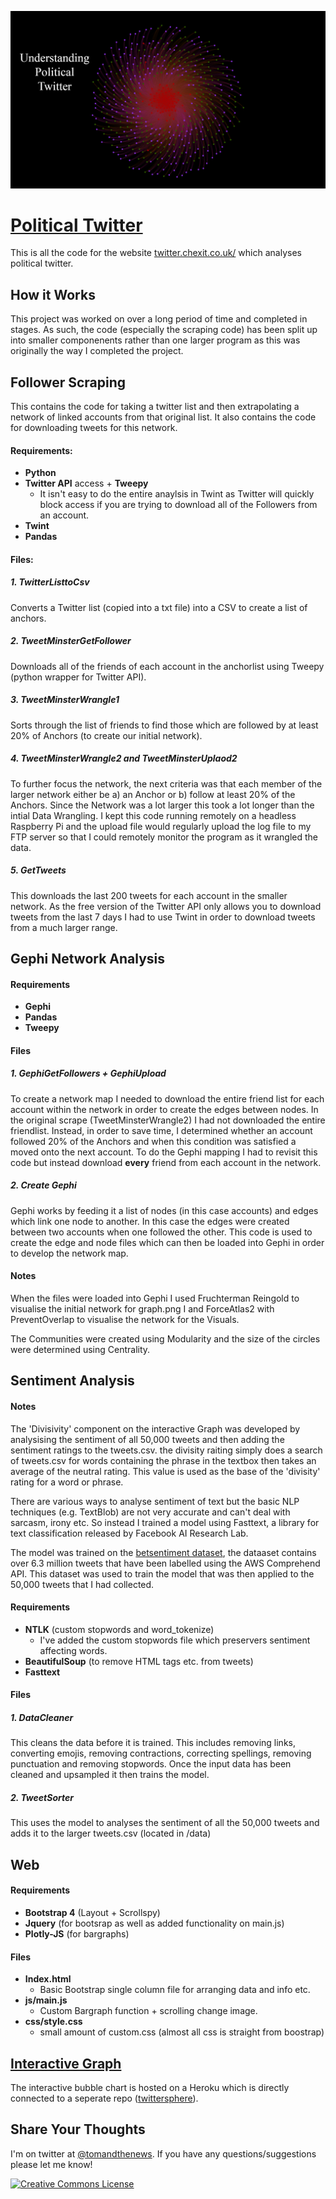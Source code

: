![Logo](https://github.com/tomsaunders98/TwitterChexit/raw/master/web/img/graph.png)
# [Political Twitter](http://twitter.chexit.co.uk/ "Twitter Analysed")
This is all the code for the website [twitter.chexit.co.uk/](http://twitter.chexit.co.uk/) which analyses political twitter.

How it Works
------

This project was worked on over a long period of time and completed in stages. As such, the code (especially the scraping code) has been split up into smaller componenents rather than one larger program as this was originally the way I completed the project. 

Follower Scraping
------
This contains the code for taking a twitter list and then extrapolating a network of linked accounts from that original list. It also contains the code for downloading tweets for this network.

#### Requirements:
* **Python**
* **Twitter API** access + **Tweepy**
	* It isn't easy to do the entire anaylsis in Twint as Twitter will quickly block access if you are trying to download all of the Followers from an account. 
* **Twint**
* **Pandas**

#### Files:
##### 1. TwitterListtoCsv
Converts a Twitter list (copied into a txt file) into a CSV to create a list of anchors. 

##### 2. TweetMinsterGetFollower
Downloads all of the friends of each account in the anchorlist using Tweepy (python wrapper for Twitter API).

##### 3. TweetMinsterWrangle1
Sorts through the list of friends to find those which are followed by at least 20% of Anchors (to create our initial network).

##### 4. TweetMinsterWrangle2 and TweetMinsterUplaod2
To further focus the network, the next criteria was that each member of the larger network either be a) an Anchor or b) follow at least 20% of the Anchors. Since the Network was a lot larger this took a lot longer than the intial Data Wrangling. I kept this code running remotely on a headless Raspberry Pi and the upload file would regularly upload the log file to my FTP server so that I could remotely monitor the program as it wrangled the data.

##### 5. GetTweets
This downloads the last 200 tweets for each account in the smaller network. As the free version of the Twitter API only allows you to download tweets from the last 7 days I had to use Twint in order to download tweets from a much larger range.


Gephi Network Analysis
------

#### Requirements
* **Gephi**
* **Pandas**
* **Tweepy**

#### Files

##### 1. GephiGetFollowers + GephiUpload
To create a network map I needed to download the entire friend list for each account within the network in order to create the edges between nodes. In the original scrape (TweetMinsterWrangle2) I had not downloaded the entire friendlist. Instead, in order to save time, I determined whether an account followed 20% of the Anchors and when this condition was satisfied a moved onto the next account. To do the Gephi mapping I had to revisit this code but instead download **every** friend from each account in the network. 

##### 2. Create Gephi
Gephi works by feeding it a list of nodes (in this case accounts) and edges which link one node to another. In this case the edges were created between two accounts when one followed the other. This code is used to create the edge and node files which can then be loaded into Gephi in order to develop the network map. 

#### Notes
When the files were loaded into Gephi I used Fruchterman Reingold to visualise the initial network for graph.png I and ForceAtlas2 with PreventOverlap to visualise the network for the Visuals. 

The Communities were created using Modularity and the size of the circles were determined using Centrality. 


Sentiment Analysis
------

#### Notes
The 'Divisivity' component on the interactive Graph was developed by analysising the sentiment of all 50,000 tweets and then adding the sentiment ratings to the tweets.csv. the divisity raiting simply does a search of tweets.csv for words containing the phrase in the textbox then takes an average of the neutral rating. This value is used as the base of the 'divisity' rating for a word or phrase.

There are various ways to analyse sentiment of text but the basic NLP techniques (e.g. TextBlob) are not very accurate and can't deal with sarcasm, irony etc. So instead I trained a model using Fasttext, a library for text classification released by Facebook AI Research Lab. 

The model was trained on the [betsentiment dataset](https://github.com/charlesmalafosse/open-dataset-for-sentiment-analysis), the dataaset contains over 6.3 million tweets that have been labelled using the AWS Comprehend API. This dataset was used to train the model that was then applied to the 50,000 tweets that I had collected.


#### Requirements
* **NTLK** (custom stopwords and word_tokenize)
	* I've added the custom stopwords file which preservers sentiment affecting words.
* **BeautifulSoup** (to remove HTML tags etc. from tweets)
* **Fasttext**


#### Files

##### 1. DataCleaner
This cleans the data before it is trained. This includes removing links, converting emojis, removing contractions, correcting spellings, removing punctuation and removing stopwords. Once the input data has been cleaned and upsampled it then trains the model.

##### 2. TweetSorter
This uses the model to analyses the sentiment of all the 50,000 tweets and adds it to the larger tweets.csv (located in /data)


Web
------

#### Requirements
* **Bootstrap 4** (Layout + Scrollspy)
* **Jquery** (for bootsrap as well as added functionality on main.js)
* **Plotly-JS** (for bargraphs)

#### Files
* **Index.html**
	* Basic Bootstrap single column file for arranging data and info etc.
* **js/main.js**
	* Custom Bargraph function + scrolling change image.
* **css/style.css**
	* small amount of custom.css (almost all css is straight from boostrap)


[Interactive Graph](https://github.com/tomsaunders98/twittersphere)
----

The interactive bubble chart is hosted on a Heroku which is directly connected to a seperate repo ([twittersphere](https://github.com/tomsaunders98/twittersphere)).  

## Share Your Thoughts
I'm on twitter at [@tomandthenews](https://twitter.com/tomandthenews). If you have any questions/suggestions please let me know! 


<a rel="license" href="http://creativecommons.org/licenses/by/4.0/"><img alt="Creative Commons License" style="border-width:0" src="https://i.creativecommons.org/l/by/4.0/88x31.png" /></a><br />










